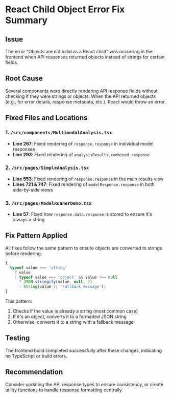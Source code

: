 # React Child Object Error Fix Summary

## Issue

The error "Objects are not valid as a React child" was occurring in the frontend when API responses returned objects instead of strings for certain fields.

## Root Cause

Several components were directly rendering API response fields without checking if they were strings or objects. When the API returned objects (e.g., for error details, response metadata, etc.), React would throw an error.

## Fixed Files and Locations

### 1. `/src/components/MultimodalAnalysis.tsx`

- **Line 267**: Fixed rendering of `response.response` in individual model responses
- **Line 293**: Fixed rendering of `analysisResults.combined_response`

### 2. `/src/pages/SimpleAnalysis.tsx`

- **Line 553**: Fixed rendering of `response.response` in the main results view
- **Lines 721 & 747**: Fixed rendering of `modelResponse.response` in both side-by-side views

### 3. `/src/pages/ModelRunnerDemo.tsx`

- **Line 57**: Fixed how `response.data.response` is stored to ensure it's always a string

## Fix Pattern Applied

All fixes follow the same pattern to ensure objects are converted to strings before rendering:

```typescript
{
  typeof value === 'string'
    ? value
    : typeof value === 'object' && value !== null
      ? JSON.stringify(value, null, 2)
      : String(value || 'Fallback message');
}
```

This pattern:

1. Checks if the value is already a string (most common case)
2. If it's an object, converts it to a formatted JSON string
3. Otherwise, converts it to a string with a fallback message

## Testing

The frontend build completed successfully after these changes, indicating no TypeScript or build errors.

## Recommendation

Consider updating the API response types to ensure consistency, or create utility functions to handle response formatting centrally.
